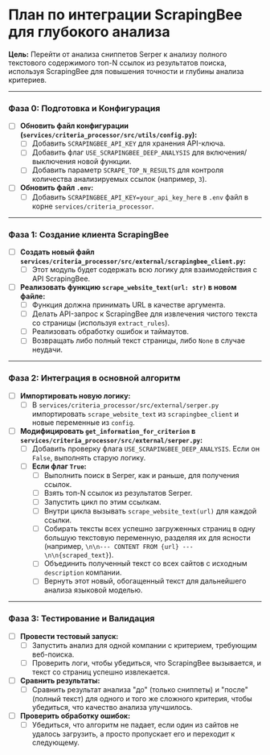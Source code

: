 # План по интеграции ScrapingBee для глубокого анализа

**Цель:** Перейти от анализа сниппетов Serper к анализу полного текстового содержимого топ-N ссылок из результатов поиска, используя ScrapingBee для повышения точности и глубины анализа критериев.

---

### Фаза 0: Подготовка и Конфигурация

- [ ] **Обновить файл конфигурации (`services/criteria_processor/src/utils/config.py`):**
    - [ ] Добавить `SCRAPINGBEE_API_KEY` для хранения API-ключа.
    - [ ] Добавить флаг `USE_SCRAPINGBEE_DEEP_ANALYSIS` для включения/выключения новой функции.
    - [ ] Добавить параметр `SCRAPE_TOP_N_RESULTS` для контроля количества анализируемых ссылок (например, `3`).

- [ ] **Обновить файл `.env`:**
    - [ ] Добавить `SCRAPINGBEE_API_KEY=your_api_key_here` в `.env` файл в корне `services/criteria_processor`.

---

### Фаза 1: Создание клиента ScrapingBee

- [ ] **Создать новый файл `services/criteria_processor/src/external/scrapingbee_client.py`:**
    - [ ] Этот модуль будет содержать всю логику для взаимодействия с API ScrapingBee.

- [ ] **Реализовать функцию `scrape_website_text(url: str)` в новом файле:**
    - [ ] Функция должна принимать URL в качестве аргумента.
    - [ ] Делать API-запрос к ScrapingBee для извлечения чистого текста со страницы (используя `extract_rules`).
    - [ ] Реализовать обработку ошибок и таймаутов.
    - [ ] Возвращать либо полный текст страницы, либо `None` в случае неудачи.

---

### Фаза 2: Интеграция в основной алгоритм

- [ ] **Импортировать новую логику:**
    - [ ] В `services/criteria_processor/src/external/serper.py` импортировать `scrape_website_text` из `scrapingbee_client` и новые переменные из `config`.

- [ ] **Модифицировать `get_information_for_criterion` в `services/criteria_processor/src/external/serper.py`:**
    - [ ] Добавить проверку флага `USE_SCRAPINGBEE_DEEP_ANALYSIS`. Если он `False`, выполнять старую логику.
    - [ ] **Если флаг `True`:**
        - [ ] Выполнить поиск в Serper, как и раньше, для получения ссылок.
        - [ ] Взять топ-N ссылок из результатов Serper.
        - [ ] Запустить цикл по этим ссылкам.
        - [ ] Внутри цикла вызывать `scrape_website_text(url)` для каждой ссылки.
        - [ ] Собирать тексты всех успешно загруженных страниц в одну большую текстовую переменную, разделяя их для ясности (например, `\n\n--- CONTENT FROM {url} ---\n\n{scraped_text}`).
        - [ ] Объединить полученный текст со всех сайтов с исходным `description` компании.
        - [ ] Вернуть этот новый, обогащенный текст для дальнейшего анализа языковой моделью.

---

### Фаза 3: Тестирование и Валидация

- [ ] **Провести тестовый запуск:**
    - [ ] Запустить анализ для одной компании с критерием, требующим веб-поиска.
    - [ ] Проверить логи, чтобы убедиться, что ScrapingBee вызывается, и текст со страниц успешно извлекается.
- [ ] **Сравнить результаты:**
    - [ ] Сравнить результат анализа "до" (только сниппеты) и "после" (полный текст) для одного и того же сложного критерия, чтобы убедиться, что качество анализа улучшилось.
- [ ] **Проверить обработку ошибок:**
    - [ ] Убедиться, что алгоритм не падает, если один из сайтов не удалось загрузить, а просто пропускает его и переходит к следующему. 
